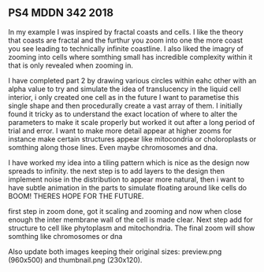 ## PS4 MDDN 342 2018



In my example I was inspired by fractal coasts and cells. I like the theory that coasts are fractal and the furthur you zoom into one the more coast you see leading to technically infinite coastline. I also liked the imagry of zooming into cells where somthing small has incredible complexity within it that is only revealed when zooming in.


I have completed part 2 by drawing various circles within eahc other with an alpha value to try and simulate the idea of translucency in the liquid cell interior, i only created one cell as in the future I want to parametise this single shape and then procedurally create a vast array of them.
I initially found it tricky as to understand the exact location of where to alter the parameters to make it scale properly but worked it out after a long period of trial and error.
I want to make more detail appear at higher zooms for instance make certain structures appear like mitocondria or choloroplasts or somthing along those lines. Even maybe chromosomes and dna.

I have worked my idea into a tiling pattern which is nice as the design now spreads to infinity. the next step is to add layers to the design then implement noise in the distribution to appear more natural, then i want to have subtle animation in the parts to simulate floating around like cells do BOOM! THERES HOPE FOR THE FUTURE.

first step in zoom done, got it scaling and zooming and now when close enough the inter membrane wall of the cell is made clear. Next step add for structure to cell like phytoplasm and mitochondria. The final zoom will show somthing like chromosomes or dna

Also update both images keeping their original sizes:
preview.png (960x500) and thumbnail.png (230x120).
